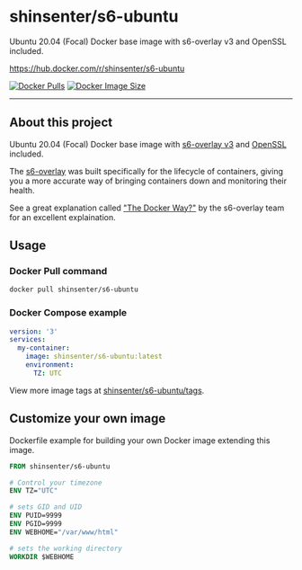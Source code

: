 # shinsenter/s6-ubuntu

Ubuntu 20.04 (Focal) Docker base image with s6-overlay v3 and OpenSSL included.

https://hub.docker.com/r/shinsenter/s6-ubuntu

[![Docker Pulls](https://img.shields.io/docker/pulls/shinsenter/s6-ubuntu)](https://hub.docker.com/r/shinsenter/s6-ubuntu) [![Docker Image Size](https://img.shields.io/docker/image-size/shinsenter/s6-ubuntu/latest?label=shinsenter%2Fs6-ubuntu)](https://hub.docker.com/r/shinsenter/s6-ubuntu/tags)

* * *

## About this project

Ubuntu 20.04 (Focal) Docker base image with [s6-overlay v3](https://github.com/just-containers/s6-overlay/tree/v3) and [OpenSSL](https://github.com/openssl/openssl) included.

The [s6-overlay](https://github.com/just-containers/s6-overlay) was built specifically for the lifecycle of containers, giving you a more accurate way of bringing containers down and monitoring their health.

See a great explanation called ["The Docker Way?"](https://github.com/just-containers/s6-overlay#the-docker-way) by the s6-overlay team for an excellent explaination.

## Usage

### Docker Pull command

```bash
docker pull shinsenter/s6-ubuntu
```

### Docker Compose example

```yml
version: '3'
services:
  my-container:
    image: shinsenter/s6-ubuntu:latest
    environment:
      TZ: UTC
```

View more image tags at [shinsenter/s6-ubuntu/tags](https://hub.docker.com/r/shinsenter/s6-ubuntu/tags).

## Customize your own image

Dockerfile example for building your own Docker image extending this image.

```Dockerfile
FROM shinsenter/s6-ubuntu

# Control your timezone
ENV TZ="UTC"

# sets GID and UID
ENV PUID=9999
ENV PGID=9999
ENV WEBHOME="/var/www/html"

# sets the working directory
WORKDIR $WEBHOME
```
